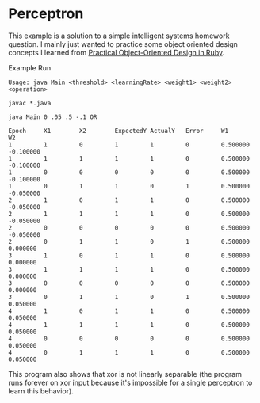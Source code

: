 # Perceptron

This example is a solution to a simple intelligent systems homework question.
I mainly just wanted to practice some object oriented design concepts I learned
from <a href="https://www.amazon.com/Practical-Object-Oriented-Design-Ruby-Addison-Wesley-ebook/dp/B0096BYG7C#nav-subnav">Practical Object-Oriented Design in Ruby<a>.

Example Run

```
Usage: java Main <threshold> <learningRate> <weight1> <weight2> <operation>

javac *.java

java Main 0 .05 .5 -.1 OR

Epoch     X1        X2        ExpectedY ActualY   Error     W1        W2       
1         1         0         1         1         0         0.500000  -0.100000 
1         1         1         1         1         0         0.500000  -0.100000 
1         0         0         0         0         0         0.500000  -0.100000 
1         0         1         1         0         1         0.500000  -0.050000 
2         1         0         1         1         0         0.500000  -0.050000 
2         1         1         1         1         0         0.500000  -0.050000 
2         0         0         0         0         0         0.500000  -0.050000 
2         0         1         1         0         1         0.500000  0.000000  
3         1         0         1         1         0         0.500000  0.000000  
3         1         1         1         1         0         0.500000  0.000000  
3         0         0         0         0         0         0.500000  0.000000  
3         0         1         1         0         1         0.500000  0.050000  
4         1         0         1         1         0         0.500000  0.050000  
4         1         1         1         1         0         0.500000  0.050000  
4         0         0         0         0         0         0.500000  0.050000  
4         0         1         1         1         0         0.500000  0.050000 
```

This program also shows that xor is not linearly separable (the program runs forever on xor input because it's impossible for a single perceptron to learn this behavior).
